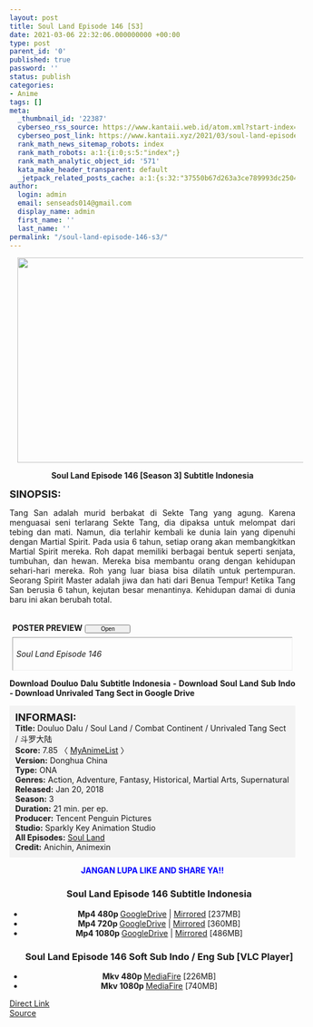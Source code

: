 ```yaml
---
layout: post
title: Soul Land Episode 146 [S3]
date: 2021-03-06 22:32:06.000000000 +00:00
type: post
parent_id: '0'
published: true
password: ''
status: publish
categories:
- Anime
tags: []
meta:
  _thumbnail_id: '22387'
  cyberseo_rss_source: https://www.kantaii.web.id/atom.xml?start-index=1&max-results=150
  cyberseo_post_link: https://www.kantaii.xyz/2021/03/soul-land-episode-146-s3.html
  rank_math_news_sitemap_robots: index
  rank_math_robots: a:1:{i:0;s:5:"index";}
  rank_math_analytic_object_id: '571'
  kata_make_header_transparent: default
  _jetpack_related_posts_cache: a:1:{s:32:"37550b67d263a3ce789993dc25046c5f";a:2:{s:7:"expires";i:1651065035;s:7:"payload";a:0:{}}}
author:
  login: admin
  email: senseads014@gmail.com
  display_name: admin
  first_name: ''
  last_name: ''
permalink: "/soul-land-episode-146-s3/"
---
```

<div class="separator" style="clear: both; text-align: center;"><a href="https://1.bp.blogspot.com/-ToraOHrO4us/YEQBNgzG5ZI/AAAAAAAAD5A/Q2JbFZryImolarfSxvIK07CyXSTMTudcACLcBGAsYHQ/s1357/Soul%2BLand%2BEp%2B146%2Ba.jpg" style="margin-left: 1em; margin-right: 1em;"><img border="0" data-original-height="767" data-original-width="1357" height="362" src="{{ site.baseurl }}/assets/2021/03/Soul%2BLand%2BEp%2B146%2Ba.jpg" width="640" /></a></div>
<p>
<div style="text-align: center;"><b>Soul Land Episode 146 [Season 3] Subtitle Indonesia</b></p>
</div>
<p><b><span style="font-size: large;">SINOPSIS:</span></b>
<div style="text-align: justify;">Tang San adalah murid berbakat di Sekte Tang yang agung. Karena menguasai seni terlarang Sekte Tang, dia dipaksa untuk melompat dari tebing dan mati. Namun, dia terlahir kembali ke dunia lain yang dipenuhi dengan Martial Spirit. Pada usia 6 tahun, setiap orang akan membangkitkan Martial Spirit mereka. Roh dapat memiliki berbagai bentuk seperti senjata, tumbuhan, dan hewan. Mereka bisa membantu orang dengan kehidupan sehari-hari mereka. Roh yang luar biasa bisa dilatih untuk pertempuran. Seorang Spirit Master adalah jiwa dan hati dari Benua Tempur! Ketika Tang San berusia 6 tahun, kejutan besar menantinya. Kehidupan damai di dunia baru ini akan berubah total.</p>
<p><a name="more"></a>
<div>
<div style="margin: 5px;">
<div class="smallfont" style="margin-bottom: 2px;"><span style="font-weight: bold;"><br />POSTER PREVIEW</span><input onclick="if (this.parentNode.parentNode.getElementsByTagName('div')[1].getElementsByTagName('div')[0].style.display != '') { this.parentNode.parentNode.getElementsByTagName('div')[1].getElementsByTagName('div')[0].style.display = ''; this.innerText = ''; this.value = ' Close..'; } else { this.parentNode.parentNode.getElementsByTagName('div')[1].getElementsByTagName('div')[0].style.display = 'none'; this.innerText = ''; this.value = ' Clik Here'; }" style="font-size: 10px; margin: 5px; padding: 0px; width: 80px;" type="button" value="Open" /></div>
<div class="alt2" style="border: 1px inset; margin: 0px; padding: 6px;">
<div style="display: none;">
<div class="separator" style="clear: both; text-align: center;"><a href="https://1.bp.blogspot.com/-6JTd_BpNhPo/YEQBOSJjc3I/AAAAAAAAD5E/N3sH-JhB4HoyJuI1YwDHzA5nH3bEt2LpACLcBGAsYHQ/s1361/Soul%2BLand%2BEp%2B146%2Bd.jpg" style="margin-left: 1em; margin-right: 1em;"><img border="0" data-original-height="767" data-original-width="1361" height="360" src="{{ site.baseurl }}/assets/2021/03/Soul%2BLand%2BEp%2B146%2Bd.jpg" width="640" /></a></div>
<p>
<div class="separator" style="clear: both; text-align: center;"><a href="https://1.bp.blogspot.com/-6F9Y0i0K7Ik/YEQBNvawUtI/AAAAAAAAD44/8pgWGRzCT1gaUmKx_MOWb-CkkklOcPgbACLcBGAsYHQ/s1361/Soul%2BLand%2BEp%2B146%2Bc.jpg" style="margin-left: 1em; margin-right: 1em;"><img border="0" data-original-height="765" data-original-width="1361" height="360" src="{{ site.baseurl }}/assets/2021/03/Soul%2BLand%2BEp%2B146%2Bc.jpg" width="640" /></a></div>
<p>
<div class="separator" style="clear: both; text-align: center;"><a href="https://1.bp.blogspot.com/-Qfdo1DBw6DM/YEQBNh6jfaI/AAAAAAAAD48/Hv04eYhKdxUgfkV_adm7nMRRGlWytZDxwCLcBGAsYHQ/s1355/Soul%2BLand%2BEp%2B146%2Bb.jpg" style="margin-left: 1em; margin-right: 1em;"><img border="0" data-original-height="766" data-original-width="1355" height="362" src="{{ site.baseurl }}/assets/2021/03/Soul%2BLand%2BEp%2B146%2Bb.jpg" width="640" /></a></div>
<p>
<div class="separator" style="clear: both; text-align: center;"><a href="https://1.bp.blogspot.com/-ToraOHrO4us/YEQBNgzG5ZI/AAAAAAAAD5A/Q2JbFZryImolarfSxvIK07CyXSTMTudcACLcBGAsYHQ/s1357/Soul%2BLand%2BEp%2B146%2Ba.jpg" style="margin-left: 1em; margin-right: 1em;"><img border="0" data-original-height="767" data-original-width="1357" height="362" src="{{ site.baseurl }}/assets/2021/03/Soul%2BLand%2BEp%2B146%2Ba.jpg" width="640" /></a></div>
</div>
<p><em>Soul Land Episode 146</em></div>
</div>
</div>
<p> <b>Download Douluo Dalu Subtitle Indonesia - Download Soul Land Sub Indo - Download Unrivaled Tang Sect in Google Drive</b></div>
<p>
<div style="background-color: #f3f3f3; padding: 10px; text-align: left;"><b><span style="font-size: large;">INFORMASI:</span></b><br /><b>Title:</b> Douluo Dalu / Soul Land / Combat Continent / Unrivaled Tang Sect / 斗罗大陆<br /><b>Score:</b> 7.85 〈 <a href="https://myanimelist.net/anime/37150/Douluo_Dalu" target="_blank" rel="noopener">MyAnimeList</a> 〉<br /><b>Version:</b> Donghua China<br /><b>Type:</b> ONA<br /><b>Genres:</b> Action, Adventure, Fantasy, Historical, Martial Arts, Supernatural<br /><b>Released:</b> Jan 20, 2018<br /><b>Season:</b> 3<br /><b>Duration:</b> 21 min. per ep.<br /><b>Producer:</b> Tencent Penguin Pictures<br /><b>Studio:</b> Sparkly Key Animation Studio<br /><b>All Episodes:</b> <a href="http://www.kantaii.web.id/2018/02/soul-land-douluo-dalu.html" target="_blank" rel="noopener">Soul Land</a><br /><b>Credit:</b> Anichin, Animexin</div>
<p>
<div style="text-align: center;"><b><span style="color: blue;">JANGAN LUPA LIKE AND SHARE YA!!</span></b>
<div class="dl">
<ul />
<h3 style="text-align: center;">Soul Land Episode 146 Subtitle Indonesia</h3>
<li style="text-align: center;"><b>Mp4 480p </b><a href="https://semawur.com/Vy6kp" target="_blank" rel="noopener">GoogleDrive</a> | <a href="https://apk.miuiku.com/rh1ab" target="_blank" rel="noopener">Mirrored</a> [237MB]</li>
<li style="text-align: center;"><b>Mp4 720p </b><a href="https://semawur.com/QJvY4FHCJI" target="_blank" rel="noopener">GoogleDrive</a> | <a href="https://apk.miuiku.com/XtvTAJVt" target="_blank" rel="noopener">Mirrored</a> [360MB]</li>
<li style="text-align: center;"><b>Mp4 1080p </b><a href="https://semawur.com/Nc10hMQ" target="_blank" rel="noopener">GoogleDrive</a> | <a href="https://apk.miuiku.com/XTskwdO6a" target="_blank" rel="noopener">Mirrored</a> [486MB]</li>
</div>
<div class="dl">
<ul />
<h3 style="text-align: center;">Soul Land Episode 146 Soft Sub Indo / Eng Sub [VLC Player]</h3>
<li style="text-align: center;"><b>Mkv 480p </b><a href="https://semawur.com/UlUk" target="_blank" rel="noopener">MediaFire</a> [226MB]</li>
<li style="text-align: center;"><b>Mkv 1080p </b><a href="https://semawur.com/hqbxngQdxN" target="_blank" rel="noopener">MediaFire</a> [740MB]</li>
</div></div>
<link rel="stylesheet" href="https://cdnjs.cloudflare.com/ajax/libs/font-awesome/4.7.0/css/font-awesome.min.css" />
<div class="divbtn"> <a href="https://handymansurrender.com/fihup8buzv?key=94550f7ce39444073321dde3b8782f97" class="btn"><i class="fa fa-download"></i> Direct Link</a> <br /><a href="https://www.kantaii.xyz/2021/03/soul-land-episode-146-s3.html">Source</a> </div>
